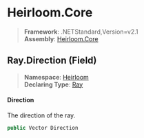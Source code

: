 # Heirloom.Core

> **Framework**: .NETStandard,Version=v2.1  
> **Assembly**: [Heirloom.Core][0]

## Ray.Direction (Field)

> **Namespace**: [Heirloom][0]  
> **Declaring Type**: [Ray][1]

#### Direction

The direction of the ray.

```cs
public Vector Direction
```

[0]: ../../../Heirloom.Core.md
[1]: ../Ray.md
